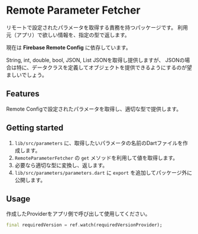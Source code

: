 # Remote Parameter Fetcher
リモートで設定されたパラメータを取得する責務を持つパッケージです。
利用元（アプリ）で欲しい情報を、指定の型で返します。

現在は **Firebase Remote Config** に依存しています。

String, int, double, bool, JSON, List JSONを取得し提供しますが、
JSONの場合は特に、データクラスを定義してオブジェクトを提供できるようにするのが望ましいでしょう。

## Features

Remote Configで設定されたパラメータを取得し、適切な型で提供します。

## Getting started

1. `lib/src/parameters` に、取得したいパラメータの名前のDartファイルを作成します。
1. `RemoteParameterFetcher` の `get` メソッドを利用して値を取得します。
1. 必要なら適切な型に変換し、返します。
1. `lib/src/parameters/parameters.dart` に `export` を追加してパッケージ外に公開します。

## Usage

作成したProviderをアプリ側で呼び出して使用してください。

```dart
final requiredVersion = ref.watch(requiredVersionProvider);
```
